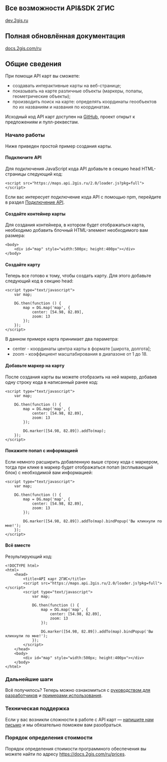 ## Все возможности API&SDK 2ГИС
[dev.2gis.ru](https://dev.2gis.ru)

## Полная обновлённая документация
[docs.2gis.com/ru](https://docs.2gis.com/ru)



## Общие сведения

При помощи API карт вы сможете:

* <span style="color:323232">создавать интерактивные карты на веб-странице;</span>
* <span style="color:323232">показывать на карте различные объекты (маркеры, попапы, геометрические объекты);</span>
* <span style="color:323232">производить поиск на карте: определять координаты геообъектов по их названиям и названия по координатам.</span>

Исходный код API карт доступен на [GitHub](https://github.com/2gis/mapsapi), проект открыт к предложениям и пулл-реквестам.

### Начало работы

Ниже приведен простой пример создания карты.

#### Подключите API

Для подключения JavaScript кода API добавьте в секцию head HTML-страницы следующий код:

    <script src="https://maps.api.2gis.ru/2.0/loader.js?pkg=full"></script>

Если вас интересует подключение кода API с помощью npm, перейдите в раздел [Подключение API](/doc/maps/ru/manual/dg-loading#npm).

#### Создайте контейнер карты

Для создания контейнера, в котором будет отображаться карта, необходимо добавить блочный HTML-элемент необходимого вам размера:

    <body>
        <div id="map" style="width:500px; height:400px"></div>
    </body>

#### Создайте карту

Теперь все готово к тому, чтобы создать карту. Для этого добавьте следующий код в секцию head:

    <script type="text/javascript">
        var map;

        DG.then(function () {
            map = DG.map('map', {
                center: [54.98, 82.89],
                zoom: 13
            });
        });
    </script>

В данном примере карта принимает два параметра:

* <span style="color:323232">center - координаты центра карты в формате [широта, долгота];</span>
* <span style="color:323232">zoom - коэффициент масштабирования в диапазоне от 1 до 18.</span>

#### Добавьте маркер на карту

После создания карты вы можете отобразить на ней маркер, добавив одну строку кода в написанный ранее код:

    <script type="text/javascript">
        var map;

        DG.then(function () {
            map = DG.map('map', {
                center: [54.98, 82.89],
                zoom: 13
            });

            DG.marker([54.98, 82.89]).addTo(map);
        });
    </script>

#### Покажите попап с информацией

Если немного расширить добавленную выше строку кода с маркером, тогда при клике в маркер будет отображаться попап
(всплывающий блок) с необходимой вам информацией:

    <script type="text/javascript">
        var map;

        DG.then(function () {
            map = DG.map('map', {
                center: [54.98, 82.89],
                zoom: 13
            });

            DG.marker([54.98, 82.89]).addTo(map).bindPopup('Вы кликнули по мне!');
        });
    </script>

#### Всё вместе

Результирующий код:

    <!DOCTYPE html>
    <html>
        <head>
            <title>API карт 2ГИС</title>
            <script src="https://maps.api.2gis.ru/2.0/loader.js?pkg=full"></script>
            <script type="text/javascript">
                var map;

                DG.then(function () {
                    map = DG.map('map', {
                        center: [54.98, 82.89],
                        zoom: 13
                    });

                    DG.marker([54.98, 82.89]).addTo(map).bindPopup('Вы кликнули по мне!');
                });
            </script>
        </head>
        <body>
            <div id="map" style="width:500px; height:400px"></div>
        </body>
    </html>

### Дальнейшие шаги

Всё получилось? Теперь можно ознакомиться с <a href="/doc/maps/ru/manual/dg-loading">руководством для разработчиков</a>
и <a href="/doc/maps/ru/examples/base">примерами использования</a>.

### Техническая поддержка

Если у вас возникли сложности в работе с API карт &mdash; <a href="mailto:api@2gis.ru">напишите нам письмо</a>
и мы обязательно поможем вам разобраться.

### Порядок определения стоимости

Порядок определения стоимости программного обеспечения вы можете найти по адресу https://docs.2gis.com/ru/prices.
